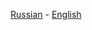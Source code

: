 [Russian](https://github.com/driversline/nginx/blob/docs/Russian.md) - [English](https://github.com/driversline/nginx/blob/docs/English.md)
